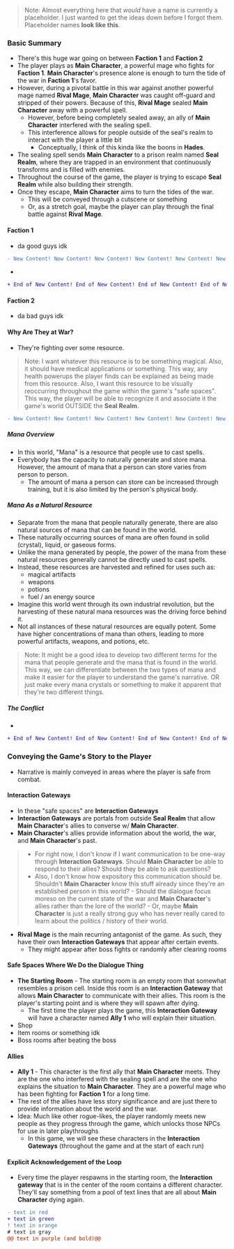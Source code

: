 
> Note: Almost everything here that *would* have a name is currently a placeholder. I just wanted to get the ideas down before I forgot them. Placeholder names **look like this**.

### Basic Summary

- There's this huge war going on between **Faction 1** and **Faction 2**
- The player plays as **Main Character**, a powerful mage who fights for **Faction 1**. **Main Character**'s presence alone is enough to turn the tide of the war in **Faction 1**'s favor.
- However, during a pivotal battle in this war against another powerful mage named **Rival Mage**, **Main Character** was caught off-guard and stripped of their powers. Because of this, **Rival Mage** sealed **Main Character** away with a powerful spell.
	- However, before being completely sealed away, an ally of **Main Character** interfered with the sealing spell.
	- This interference allows for people outside of the seal's realm to interact with the player a little bit
		- Conceptually, I think of this kinda like the boons in **Hades**.
- The sealing spell sends **Main Character** to a prison realm named **Seal Realm**, where they are trapped in an environment that continuously transforms and is filled with enemies.
- Throughout the course of the game, the player is trying to escape **Seal Realm** while also building their strength.
- Once they escape, **Main Character** aims to turn the tides of the war.
	- This will be conveyed through a cutscene or something
	- Or, as a stretch goal, maybe the player can play through the final battle against **Rival Mage**.

#### Faction 1
- da good guys idk

```diff
- New Content! New Content! New Content! New Content! New Content! New Content!
```

- 

```diff
+ End of New Content! End of New Content! End of New Content! End of New Content!
```

#### Faction 2
- da bad guys idk

#### Why Are They at War?
- They're fighting over some resource.

> Note: I want whatever this resource is to be something magical. Also, it should have medical applications or something. This way, any health powerups the player finds can be explained as being made from this resource. Also, I want this resource to be visually reoccurring throughout the game within the game's "safe spaces". This way, the player will be able to recognize it and associate it the game's world OUTSIDE the **Seal Realm**.

```diff
- New Content! New Content! New Content! New Content! New Content! New Content!
```

##### Mana Overview
- In this world, "Mana" is a resource that people use to cast spells.
- Everybody has the capacity to naturally generate and store mana. However, the amount of mana that a person can store varies from person to person.
	- The amount of mana a person can store can be increased through training, but it is also limited by the person's physical body.

##### Mana As a Natural Resource
- Separate from the mana that people naturally generate, there are also natural sources of mana that can be found in the world.
- These naturally occurring sources of mana are often found in solid (crystal), liquid, or gaseous forms.
- Unlike the mana generated by people, the power of the mana from these natural resources generally cannot be directly used to cast spells.
- Instead, these resources are harvested and refined for uses such as:
	- magical artifacts
	- weapons
	- potions
	- fuel / an energy source
- Imagine this world went through its own industrial revolution, but the harvesting of these natural mana resources was the driving force behind it.
- Not all instances of these natural resources are equally potent. Some have higher concentrations of mana than others, leading to more powerful artifacts, weapons, and potions, etc.

> Note: It might be a good idea to develop two different terms for the mana that people generate and the mana that is found in the world. This way, we can differentiate between the two types of mana and make it easier for the player to understand the game's narrative. OR just make every mana crystals or something to make it apparent that they're two different things.

##### The Conflict

-

```diff
+ End of New Content! End of New Content! End of New Content! End of New Content!
```

### Conveying the Game's Story to the Player

- Narrative is mainly conveyed in areas where the player is safe from combat.

#### Interaction Gateways
- In these "safe spaces" are **Interaction Gateways**
- **Interaction Gateways** are portals from outside **Seal Realm** that allow **Main Character**'s allies to converse w/ **Main Character**.
- **Main Character**'s allies provide information about the world, the war, and **Main Character**'s past.

> - For right now, I don't know if I want communication to be one-way through **Interaction Gateways**. Should **Main Character** be able to respond to their allies? Should they be able to ask questions?
> - Also, I don't know how expository this communication should be. Shouldn't **Main Character** know this stuff already since they're an established person in this world?
	- Should the dialogue focus moreso on the current state of the war and **Main Character**'s allies rather than the lore of the world?
	- Or, maybe **Main Character** is just a really strong guy who has never really cared to learn about the politics / history of their world.

- **Rival Mage** is the main recurring antagonist of the game. As such, they have their own **Interaction Gateways** that appear after certain events.
	- They might appear after boss fights or randomly after clearing rooms

#### Safe Spaces Where We Do the Dialogue Thing
- **The Starting Room** - The starting room is an empty room that somewhat resembles a prison cell. Inside this room is an **Interaction Gateway** that allows **Main Character** to communicate with their allies. This room is the player's starting point and is where they will spawn after dying.
	- The first time the player plays the game, this **Interaction Gateway** will have a character named **Ally 1** who will explain their situation.
- Shop
- Item rooms or something idk
- Boss rooms after beating the boss

#### Allies
- **Ally 1** - This character is the first ally that **Main Character** meets. They are the one who interfered with the sealing spell and are the one who explains the situation to **Main Character**. They are a powerful mage who has been fighting for **Faction 1** for a long time.
- The rest of the allies have less story significance and are just there to provide information about the world and the war.
- Idea: Much like other rogue-likes, the player randomly meets new people as they progress through the game, which unlocks those NPCs for use in later playthroughs
	- In this game, we will see these characters in the **Interaction Gateways** (throughout the game and at the start of each run)

#### Explicit Acknowledgement of the Loop
- Every time the player respawns in the starting room, the **Interaction gateway** that is in the center of the room contains a different character. They'll say something from a pool of text lines that are all about **Main Character** dying again.

```diff
- text in red
+ text in green
! text in orange
# text in gray
@@ text in purple (and bold)@@
```
